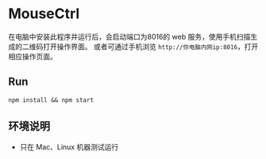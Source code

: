 # MouseCtrl

在电脑中安装此程序并运行后，会启动端口为8016的 web 服务，使用手机扫描生成的二维码打开操作界面。
或者可通过手机浏览 `http://你电脑内网ip:8016`，打开相应操作页面。


## Run

`npm install && npm start`

## 环境说明

- 只在 Mac、Linux 机器测试运行

